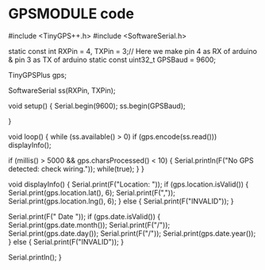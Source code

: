 # GPSMODULE code

#include <TinyGPS++.h>
#include <SoftwareSerial.h>

static const int RXPin = 4, TXPin = 3;// Here we make pin 4 as RX of arduino & pin 3 as TX of arduino 
static const uint32_t GPSBaud = 9600;


TinyGPSPlus gps;

SoftwareSerial ss(RXPin, TXPin);

void setup()
{
  Serial.begin(9600);
  ss.begin(GPSBaud);

 
}

void loop()
{
  while (ss.available() > 0)
    if (gps.encode(ss.read()))
      displayInfo();

  if (millis() > 5000 && gps.charsProcessed() < 10)
  {
    Serial.println(F("No GPS detected: check wiring."));
    while(true);
  }
}

void displayInfo()
{
  Serial.print(F("Location: ")); 
  if (gps.location.isValid())
  {
    Serial.print(gps.location.lat(), 6);
    Serial.print(F(","));
    Serial.print(gps.location.lng(), 6);
  }
  else
  {
    Serial.print(F("INVALID"));
  }

  Serial.print(F("  Date "));
  if (gps.date.isValid())
  {
    Serial.print(gps.date.month());
    Serial.print(F("/"));
    Serial.print(gps.date.day());
    Serial.print(F("/"));
    Serial.print(gps.date.year());
  }
  else
  {
    Serial.print(F("INVALID"));
  }

  
  Serial.println();
}
